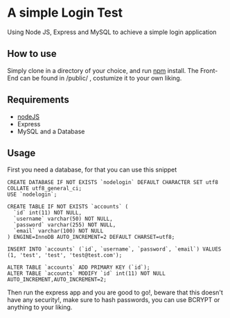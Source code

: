  # A simple Login Test
 Using Node JS, Express and MySQL to achieve a simple login application

## How to use
Simply clone in a directory of your choice, and run [npm](https://www.npmjs.com) install.
The Front-End can be found in /public/ , costumize it to your own liking.

## Requirements
- [nodeJS](https://nodejs.org/en/download/)
- Express 
- MySQL and a Database

## Usage

First you need a database, for that you can use this snippet
```
CREATE DATABASE IF NOT EXISTS `nodelogin` DEFAULT CHARACTER SET utf8 COLLATE utf8_general_ci;
USE `nodelogin`;

CREATE TABLE IF NOT EXISTS `accounts` (
  `id` int(11) NOT NULL,
  `username` varchar(50) NOT NULL,
  `password` varchar(255) NOT NULL,
  `email` varchar(100) NOT NULL
) ENGINE=InnoDB AUTO_INCREMENT=2 DEFAULT CHARSET=utf8;

INSERT INTO `accounts` (`id`, `username`, `password`, `email`) VALUES (1, 'test', 'test', 'test@test.com');

ALTER TABLE `accounts` ADD PRIMARY KEY (`id`);
ALTER TABLE `accounts` MODIFY `id` int(11) NOT NULL AUTO_INCREMENT,AUTO_INCREMENT=2;
```

Then run the express app and you are good to go!, beware that this doesn't have any security!, make sure to hash passwords, you can use BCRYPT or anything to your liking.
